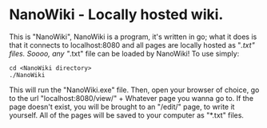 # NanoWiki - Locally hosted wiki.
This is "NanoWiki", NanoWiki is a program, it's written in go;
what it does is that it connects to localhost:8080 and all pages are 
locally hosted as "*.txt" files. Soooo, any "*.txt" file can be loaded
by NanoWiki! To use simply:
```batch
cd <NanoWiki directory>
./NanoWiki
```
This will run the "NanoWiki.exe" file. Then, open your browser of choice,
go to the url "localhost:8080/view/" + Whatever page you wanna go to. If the page
doesn't exist, you will be brought to an "/edit/" page, to write it yourself. All
of the pages will be saved to your computer as "*.txt" files.
